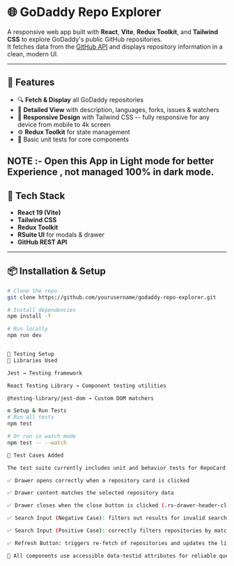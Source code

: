 # 🌐 GoDaddy Repo Explorer

A responsive web app built with **React**, **Vite**, **Redux Toolkit**, and **Tailwind CSS** to explore GoDaddy's public GitHub repositories.  
It fetches data from the [GitHub API](https://api.github.com/orgs/godaddy/repos) and displays repository information in a clean, modern UI.

---

## 🚀 Features
- 🔍 **Fetch & Display** all GoDaddy repositories
- 📄 **Detailed View** with description, languages, forks, issues & watchers
- 💫 **Responsive Design** with Tailwind CSS -- fully responsive for any device from mobile to 4k screen
- ⚙️ **Redux Toolkit** for state management
- 🧪 Basic unit tests for core components

NOTE :- Open this App in Light mode for better Experience , not managed 100% in dark mode. 
---

## 🧰 Tech Stack
- **React 19 (Vite)**
- **Tailwind CSS**
- **Redux Toolkit**
- **RSuite UI** for modals & drawer
- **GitHub REST API**

---


## 📦 Installation & Setup

```bash
# Clone the repo
git clone https://github.com/yourusername/godaddy-repo-explorer.git

# Install dependencies
npm install -f

# Run locally
npm run dev


🧪 Testing Setup
🧩 Libraries Used

Jest → Testing framework

React Testing Library → Component testing utilities

@testing-library/jest-dom → Custom DOM matchers

⚙️ Setup & Run Tests
# Run all tests
npm test

# Or run in watch mode
npm test -- --watch

🧠 Test Cases Added

The test suite currently includes unit and behavior tests for RepoCard and related components:

✅ Drawer opens correctly when a repository card is clicked

✅ Drawer content matches the selected repository data

✅ Drawer closes when the close button is clicked (.rs-drawer-header-close)

✅ Search Input (Negative Case): filters out results for invalid search queries

✅ Search Input (Positive Case): correctly filters repositories by matching names

✅ Refresh Button: triggers re-fetch of repositories and updates the list

🧪 All components use accessible data-testid attributes for reliable querying during tests.